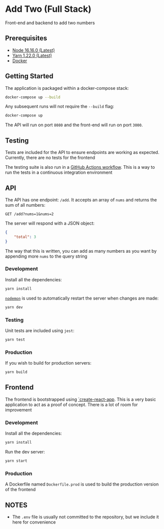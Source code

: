 # Add Two (Full Stack)

Front-end and backend to add two numbers

## Prerequisites

-   [Node 16.16.0 (Latest)](https://nodejs.org/en/)
-   [Yarn 1.22.0 (Latest)](https://yarnpkg.com/)
-   [Docker](https://www.docker.com/)

## Getting Started

The application is packaged within a docker-compose stack:

```bash
docker-compose up --build
```

Any subsequent runs will not require the `--build` flag:

```bash
docker-compose up
```

The API will run on port `8080` and the front-end will run on port `3000`.

## Testing

Tests are included for the API to ensure endpoints are working as expected.
Currently, there are no tests for the frontend

The testing suite is also run in a [GitHub Actions workflow](https://github.com/luan-dev/add-two-full-stack/actions).
This is a way to run the tests in a continuous integration environment

## API

The API has one endpoint: `/add`.
It accepts an array of `nums` and returns the sum of all numbers:

```
GET /add?nums=1&nums=2
```

The server will respond with a JSON object:

```json
{
    "total": 3
}
```

The way that this is written, you can add as many numbers as you want by appending more `nums` to the query string

### Development

Install all the dependencies:

```bash
yarn install
```

[`nodemon`](https://www.npmjs.com/package/nodemon) is used to automatically restart the server when changes are made:

```bash
yarn dev
```

### Testing

Unit tests are included using `jest`:

```bash
yarn test
```

### Production

If you wish to build for production servers:

```bash
yarn build
```

## Frontend

The frontend is bootstrapped using [`create-react-app](https://create-react-app.dev/).
This is a very basic application to act as a proof of concept.
There is a lot of room for improvement

### Development

Install all the dependencies:

```bash
yarn install
```

Run the dev server:

```bash
yarn start
```

### Production

A Dockerfile named `Dockerfile.prod` is used to build the production version of the frontend

## NOTES

-   The `.env` file is usually not committed to the repository, but we include it here for convenience
